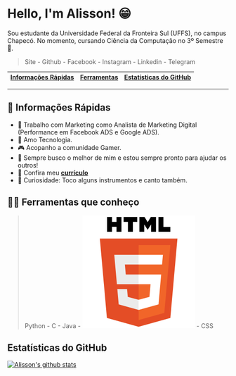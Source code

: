 # Hello, I'm Alisson! 😁

Sou estudante da Universidade Federal da Fronteira Sul (UFFS), no campus Chapecó. No momento, cursando Ciência da Computação no 3º Semestre 🚀.

> Site - Github - Facebook - Instagram - Linkedin - Telegram

| [Informações Rápidas](#fastinf) | [Ferramentas](#languages) | [Estatísticas do GitHub](#stats) |
|---------------------------------|---------------------------|----------------------------------|

*****

<div id='fastinf'/>

## 🏃 Informações Rápidas
- 👔 Trabalho com Marketing como Analista de Marketing Digital (Performance em Facebook ADS e Google ADS).
- 💜 Amo Tecnologia.
- 🎮 Acopanho a comunidade Gamer.
- 💬 Sempre busco o melhor de mim e estou sempre pronto para ajudar os outros!
- 📃 Confira meu **[currículo](https://alissonpeloso.tk/)**
- 🎵 Curiosidade: Toco alguns instrumentos e canto também.

<div id='languages'/>

## 👨‍💻 Ferramentas que conheço
> Python - C - Java - ![HTML](https://raw.githubusercontent.com/devicons/devicon/master/icons/html5/html5-original-wordmark.svg) - CSS

<div id='stats'/>
  
## Estatísticas do GitHub
[![Alisson's github stats](https://github-readme-stats.vercel.app/api?username=alissonpeloso&show_icons=true&theme=dark)](https://github.com/alissonpeloso/github-readme-stats)

